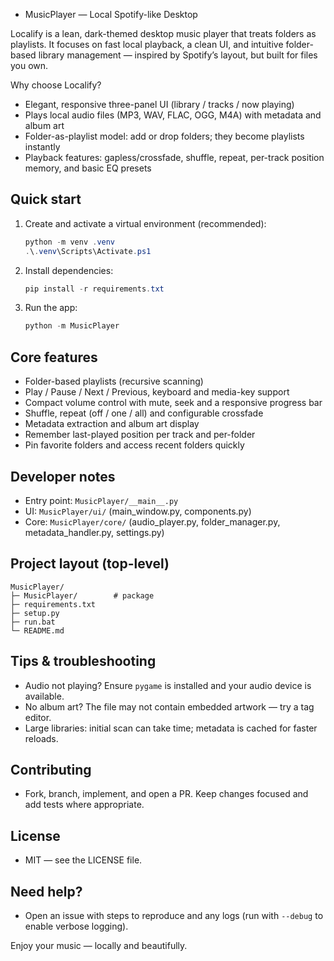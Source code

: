 - MusicPlayer — Local Spotify-like Desktop

Localify is a lean, dark-themed desktop music player that treats folders as playlists. It focuses on fast local playback, a clean UI, and intuitive folder-based library management — inspired by Spotify’s layout, but built for files you own.

Why choose Localify?
- Elegant, responsive three-panel UI (library / tracks / now playing)
- Plays local audio files (MP3, WAV, FLAC, OGG, M4A) with metadata and album art
- Folder-as-playlist model: add or drop folders; they become playlists instantly
- Playback features: gapless/crossfade, shuffle, repeat, per-track position memory, and basic EQ presets

## Quick start
1. Create and activate a virtual environment (recommended):

   ```powershell
   python -m venv .venv
   .\.venv\Scripts\Activate.ps1
   ```

2. Install dependencies:

   ```powershell
   pip install -r requirements.txt
   ```

3. Run the app:

   ```powershell
   python -m MusicPlayer
   ```

## Core features
- Folder-based playlists (recursive scanning)
- Play / Pause / Next / Previous, keyboard and media-key support
- Compact volume control with mute, seek and a responsive progress bar
- Shuffle, repeat (off / one / all) and configurable crossfade
- Metadata extraction and album art display
- Remember last-played position per track and per-folder
- Pin favorite folders and access recent folders quickly

## Developer notes
- Entry point: `MusicPlayer/__main__.py`
- UI: `MusicPlayer/ui/` (main_window.py, components.py)
- Core: `MusicPlayer/core/` (audio_player.py, folder_manager.py, metadata_handler.py, settings.py)

## Project layout (top-level)
```
MusicPlayer/
├─ MusicPlayer/        # package
├─ requirements.txt
├─ setup.py
├─ run.bat
└─ README.md
```

## Tips & troubleshooting
- Audio not playing? Ensure `pygame` is installed and your audio device is available.
- No album art? The file may not contain embedded artwork — try a tag editor.
- Large libraries: initial scan can take time; metadata is cached for faster reloads.

## Contributing
- Fork, branch, implement, and open a PR. Keep changes focused and add tests where appropriate.

## License
- MIT — see the LICENSE file.

## Need help?
- Open an issue with steps to reproduce and any logs (run with `--debug` to enable verbose logging).

Enjoy your music — locally and beautifully.